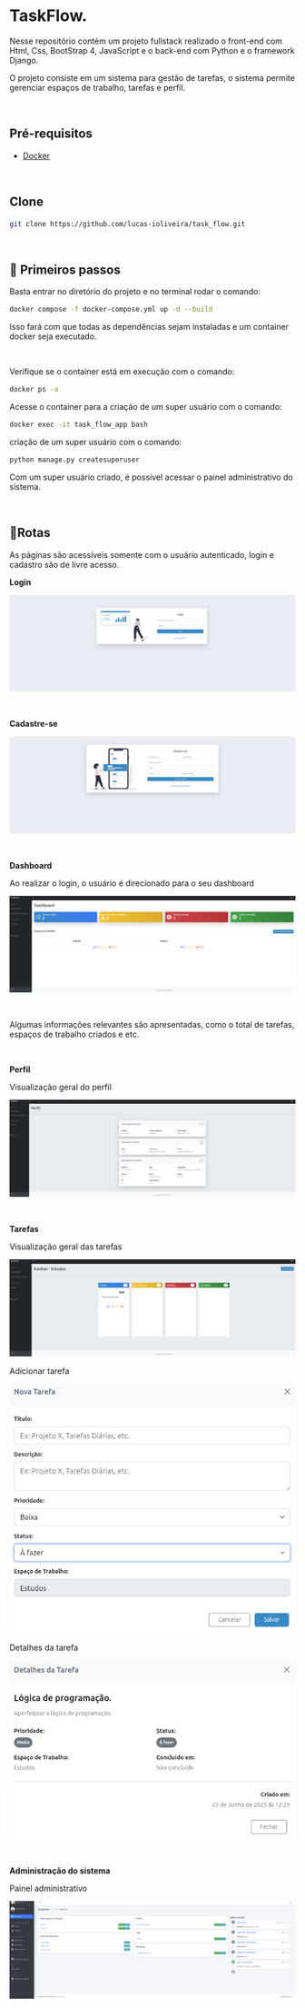 # TaskFlow.

Nesse repositório contém um projeto fullstack realizado o front-end com Html, Css, BootStrap 4, JavaScript e o back-end com Python e o framework Django.

O projeto consiste em um sistema para gestão de tarefas, o sistema permite gerenciar espaços de trabalho, tarefas e perfil.

<br>

<h2>Pré-requisitos</h2>

- [Docker](https://www.docker.com/) 

<br>

<h2>Clone</h2>

```bash
git clone https://github.com/lucas-ioliveira/task_flow.git
```

<br>

<h2 id="started">🚀 Primeiros passos</h2>

<p>Basta entrar no diretório do projeto e no terminal rodar o comando:</p> 


```bash
docker compose -f docker-compose.yml up -d --build
```

<p>Isso fará com que todas as dependências sejam instaladas e um container docker seja executado.</p>

<br>

<p>Verifique se o container está em execução com o comando:</p>

```bash
docker ps -a
```

<p>Acesse o container para a criação de um super usuário com o comando:</p>

```bash
docker exec -it task_flow_app bash
```

<p> criação de um super usuário com o comando:</p>

```bash
python manage.py createsuperuser
```

<p>Com um super usuário criado, é possível acessar o painel administrativo do sistema.</p>

<br>

<h2 id="routes">📍Rotas</h2>

<p>As páginas são acessíveis somente com o usuário autenticado, login e cadastro são de livre acesso.</p>

**Login**

![Home](shared/static/assets/img/docs/login.png)

<br>

**Cadastre-se**

![Home](shared/static/assets/img/docs/cadastro.png)

<br>

**Dashboard**

<p>Ao realizar o login, o usuário é direcionado para o seu dashboard</p>

![Dashboard ](shared/static/assets/img/docs/dashboard.png)

<br>

<p>Algumas informações relevantes são apresentadas, como o total de tarefas, espaços de trabalho criados e etc.</p>


<br>

**Perfil**

<p>Visualização geral do perfil</p>

![Perfil](shared/static/assets/img/docs/perfil.png)

<br>

**Tarefas**

<p>Visualização geral das tarefas</p>

![Perfil](shared/static/assets/img/docs/kanban.png)

<p>Adicionar tarefa</p>

![Perfil](shared/static/assets/img/docs/nova-tarefa.png)

<p>Detalhes da tarefa</p>

![Perfil](shared/static/assets/img/docs/detalhes-tarefa.png)

<br>

**Administração do sistema**

<p>Painel administrativo</p>

![Perfil](shared/static/assets/img/docs/admin.png)